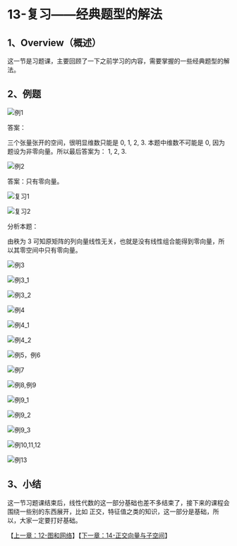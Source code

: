 # 13-复习——经典题型的解法

## 1、Overview（概述）

这一节是习题课，主要回顾了一下之前学习的内容，需要掌握的一些经典题型的解法。

## 2、例题

![例1](../images/13/LA_13_1.jpg)

答案：

三个张量张开的空间，很明显维数只能是 0, 1, 2, 3. 本题中维数不可能是 0, 因为题设为非零向量。所以最后答案为： 1, 2, 3.

![例2](../images/13/LA_13_2.jpg)

答案：只有零向量。

![复习1](../images/13/LA_13_3.jpg)

![复习2](../images/13/LA_13_4.jpg)

分析本题：

由秩为 3 可知原矩阵的列向量线性无关，也就是没有线性组合能得到零向量，所以其零空间中只有零向量。

![例3](../images/13/LA_13_5.jpg)

![例3_1](../images/13/LA_13_6.jpg)

![例3_2](../images/13/LA_13_7.jpg)

![例4](../images/13/LA_13_8.jpg)

![例4_1](../images/13/LA_13_9.jpg)

![例4_2](../images/13/LA_13_10.jpg)

![例5，例6](../images/13/LA_13_11.jpg)

![例7](../images/13/LA_13_12.jpg)

![例8,例9](../images/13/LA_13_13.jpg)

![例9_1](../images/13/LA_13_14.jpg)

![例9_2](../images/13/LA_13_15.jpg)

![例9_3](../images/13/LA_13_16.jpg)

![例10,11,12](../images/13/LA_13_17.jpg)

![例13](../images/13/LA_13_18.jpg)

## 3、小结

这一节习题课结束后，线性代数的这一部分基础也差不多结束了，接下来的课程会围绕一些别的东西展开，比如 正交，特征值之类的知识，这一部分是基础，所以，大家一定要打好基础。


【[上一章：12-图和网络](../12-图和网络/12-图和网络.md)】【[下一章：14-正交向量与子空间](../14-正交向量与子空间/14-正交向量与子空间.md)】
